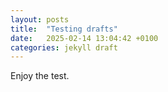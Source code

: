 ```yaml
---
layout: posts
title:  "Testing drafts"
date:   2025-02-14 13:04:42 +0100
categories: jekyll draft
---
```

Enjoy the test. 